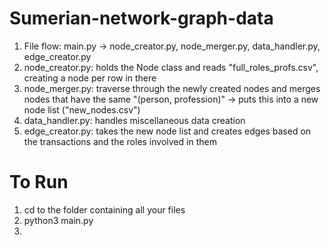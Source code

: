 # Sumerian-network-graph-data

1. File flow: main.py -> node_creator.py, node_merger.py, data_handler.py, edge_creator.py
2. node_creator.py: holds the Node class and reads "full_roles_profs.csv", creating a node per row in there 
3. node_merger.py: traverse through the newly created nodes and merges nodes that have the same "(person, profession)" -> 
   puts this into a new node list ("new_nodes.csv")
4. data_handler.py: handles miscellaneous data creation
5. edge_creator.py: takes the new node list and creates edges based on the transactions and the roles involved in them


# To Run
1. cd to the folder containing all your files
2. python3 main.py
3. 
